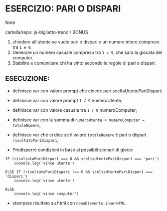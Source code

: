 
# ESERCIZIO: PARI O DISPARI

 >[!NOTE]
 >
 > cartella/repo: js-biglietto-treno / BONUS


1. chiedere all'utente se vuole pari o dispari e un numero intero compreso tra `1 e 9`.
2. Generare un numero casuale compreso tra `1 e 9`, che sarà la giocata del computer.
3. Stabilire e comunicare chi ha vinto secondo le regole di pari o dispari.

<!-- ESECUZIONE DELL'ESERCIZIO -->

## ESECUZIONE:

- definisco var con valore prompt che chiede pari sceltaUtentePariDispari;
- definisce var con valore prompt `1 / 9` numeroUtente;
- definisce var con valore casuale tra `1 / 9` numeroComputer;

- definisce var con la somma di `numeroUtente + numeroComputer = totaleNumero`;

- definisco var che ci dice se il valore `totaleNumero` è pari o dispari `risultatoPariDispari`;

- Predisporre condizioni in base ai possibili scenari di gioco:

```
IF (risultatoPariDispari === 0 && sceltaUtentePariDispari === 'pari')
    console.log('vince utente')

ELSE IF (risultatoPariDispari !== 0 && sceltaUtentePariDispari === 'dispari')
    console.log('vince utente')

ELSE
    console.log('vince computer')
```

- stampare risultato su html con `nomeElemento.innerHTML`.
